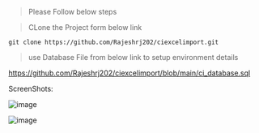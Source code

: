 
> Please Follow below steps

> CLone the Project form below link

    git clone https://github.com/Rajeshrj202/ciexcelimport.git

> use Database File from below link to setup environment details
  
   https://github.com/Rajeshrj202/ciexcelimport/blob/main/ci_database.sql



ScreenShots:

![image](https://user-images.githubusercontent.com/54094045/208372328-4ad65635-1b99-4f6a-9c41-38a490fe909e.png)


![image](https://user-images.githubusercontent.com/54094045/208372446-573a5670-c86e-4fa0-ada9-93a257a2fd66.png)
